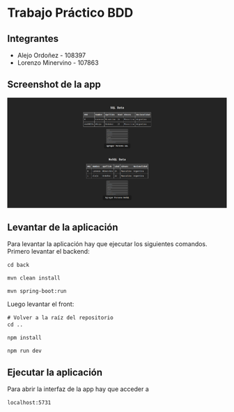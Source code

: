 # Trabajo Práctico BDD

## Integrantes
- Alejo Ordoñez - 108397
- Lorenzo Minervino - 107863

## Screenshot de la app
![](screenshot.png)

## Levantar de la aplicación
Para levantar la aplicación hay que ejecutar los siguientes comandos. Primero levantar el backend:
```
cd back
```
```
mvn clean install
```
```
mvn spring-boot:run
```
Luego levantar el front:
```
# Volver a la raíz del repositorio
cd ..
```
```
npm install
```
```
npm run dev
```

## Ejecutar la aplicación
Para abrir la interfaz de la app hay que acceder a
```
localhost:5731
```

